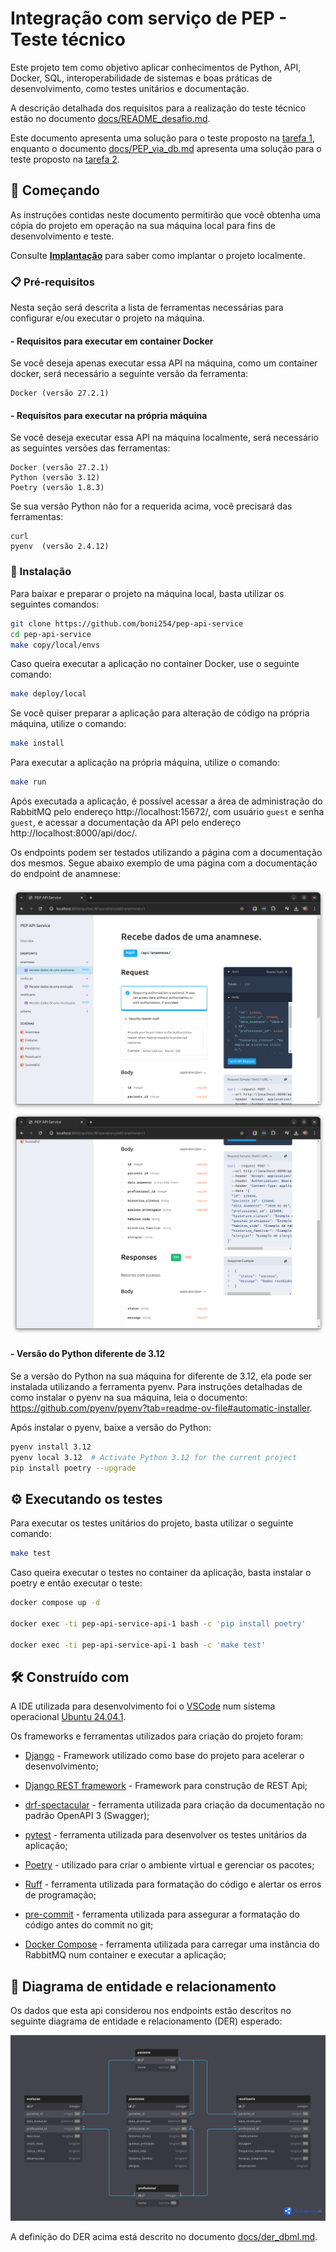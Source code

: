 # Integração com serviço de PEP - Teste técnico

Este projeto tem como objetivo aplicar conhecimentos de Python, API, Docker, SQL, interoperabilidade de sistemas e boas práticas de desenvolvimento, como testes unitários e documentação.

A descrição detalhada dos requisitos para a realização do teste técnico estão no documento [docs/README_desafio.md](docs/README_desafio.md).

Este documento apresenta uma solução para o teste proposto na [tarefa 1](docs/README_desafio.md#1-integração-com-serviço-de-pep---prontuário-eletrônico-do-paciente-api-restful), enquanto o documento [docs/PEP_via_db.md](docs/PEP_via_db.md) apresenta uma solução para o teste proposto na [tarefa 2](docs/README_desafio.md#2-integração-com-pep-via-banco-de-dados).

## 🚀 Começando

As instruções contidas neste documento permitirão que você obtenha uma cópia do projeto em operação na sua máquina local para fins de desenvolvimento e teste.

Consulte **[Implantação](#-implanta%C3%A7%C3%A3o)** para saber como implantar o projeto localmente.

### 📋 Pré-requisitos

Nesta seção será descrita a lista de ferramentas necessárias para configurar e/ou executar o projeto na máquina.


#### - Requisitos para executar em container Docker

Se você deseja apenas executar essa API na máquina, como um container docker, será necessário a seguinte versão da ferramenta:

```
Docker (versão 27.2.1)
```


#### - Requisitos para executar na própria máquina

Se você deseja executar essa API na máquina localmente, será necessário as seguintes versões das ferramentas:

```
Docker (versão 27.2.1)
Python (versão 3.12)
Poetry (versão 1.8.3)
```

Se sua versão Python não for a requerida acima, você precisará das ferramentas:

```
curl
pyenv  (versão 2.4.12)
```


### 🔧 Instalação

Para baixar e preparar o projeto na máquina local, basta utilizar os seguintes comandos:

```bash
git clone https://github.com/boni254/pep-api-service
cd pep-api-service
make copy/local/envs
```

Caso queira executar a aplicação no container Docker, use o seguinte comando:

```bash
make deploy/local
```

Se você quiser preparar a aplicação para alteração de código na própria máquina, utilize o comando:

```bash
make install
```

Para executar a aplicação na própria máquina, utilize o comando:

```bash
make run
```

Após executada a aplicação, é possível acessar a área de administração do RabbitMQ pelo endereço http://localhost:15672/, com usuário `guest` e senha `guest`, e acessar a documentação da API pelo endereço http://localhost:8000/api/doc/.

Os endpoints podem ser testados utilizando a página com a documentação dos mesmos.
Segue abaixo exemplo de uma página com a documentação do endpoint de anamnese:

![image](docs/endpoint-1.png)
![image](docs/endpoint-2.png)


#### - Versão do Python diferente de 3.12

Se a versão do Python na sua máquina for diferente de 3.12, ela pode ser instalada utilizando a ferramenta pyenv.
Para instruções detalhadas de como instalar o pyenv na sua máquina, leia o documento: https://github.com/pyenv/pyenv?tab=readme-ov-file#automatic-installer.

Após instalar o pyenv, baixe a versão do Python:

```bash
pyenv install 3.12
pyenv local 3.12  # Activate Python 3.12 for the current project
pip install poetry --upgrade
```


## ⚙️ Executando os testes

Para executar os testes unitários do projeto, basta utilizar o seguinte comando:

```bash
make test
```

Caso queira executar o testes no container da aplicação, basta instalar o poetry e então executar o teste:

```bash
docker compose up -d

docker exec -ti pep-api-service-api-1 bash -c 'pip install poetry'

docker exec -ti pep-api-service-api-1 bash -c 'make test'
```


## 🛠️ Construído com

A IDE utilizada para desenvolvimento foi o [VSCode](https://code.visualstudio.com/) num sistema operacional [Ubuntu 24.04.1](https://releases.ubuntu.com/noble/).

Os frameworks e ferramentas utilizados para criação do projeto foram:

* [Django](https://www.djangoproject.com/) - Framework utilizado como base do projeto para acelerar o desenvolvimento;
* [Django REST framework](https://www.django-rest-framework.org/) - Framework para construção de REST Api;
* [drf-spectacular](https://drf-spectacular.readthedocs.io/) - ferramenta utilizada para criação da documentação no padrão OpenAPI 3 (Swagger);
* [pytest](https://pytest.org/) - ferramenta utilizada para desenvolver os testes unitários da aplicação;

* [Poetry](https://python-poetry.org/) - utilizado para criar o ambiente virtual e gerenciar os pacotes;
* [Ruff](https://docs.astral.sh/ruff/) - ferramenta utilizada para formatação do código e alertar os erros de programação;
* [pre-commit](https://pre-commit.com/) - ferramenta utilizada para assegurar a formatação do código antes do commit no git;
* [Docker Compose](https://docs.docker.com/compose/) - ferramenta utilizada para carregar uma instância do RabbitMQ num container e executar a aplicação;


## 📂 Diagrama de entidade e relacionamento

Os dados que esta api considerou nos endpoints estão descritos no seguinte diagrama de entidade e relacionamento (DER) esperado:

![image](docs/der.png "Diagrama de entidade e relacionamento")

A definição do DER acima está descrito no documento [docs/der_dbml.md](docs/der_dbml.md).
